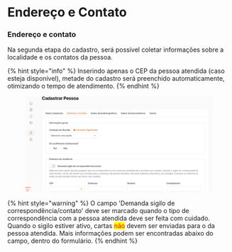 # Endereço e Contato

### Endereço e contato

Na segunda etapa do cadastro, será possível coletar informações sobre a localidade e os contatos da pessoa.

{% hint style="info" %}
Inserindo apenas o CEP da pessoa atendida (caso esteja disponível), metade do cadastro será preenchido automaticamente, otimizando o tempo de atendimento.
{% endhint %}

<figure><img src="../../.gitbook/assets/image (86).png" alt=""><figcaption></figcaption></figure>

{% hint style="warning" %}
O campo 'Demanda sigilo de correspondência/contato' deve ser marcado quando o tipo de correspondência com a pessoa atendida deve ser feita com cuidado. Quando o sigilo estiver ativo, cartas <mark style="color:red;">não</mark> devem ser enviadas para o da pessoa atendida. Mais informações podem ser encontradas abaixo do campo, dentro do formulário.
{% endhint %}
